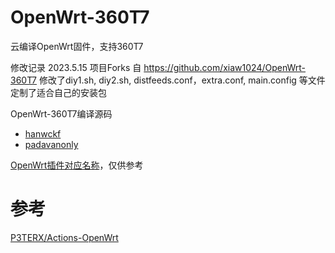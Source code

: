 # OpenWrt-360T7
云编译OpenWrt固件，支持360T7

修改记录
2023.5.15 项目Forks 自 https://github.com/xiaw1024/OpenWrt-360T7 修改了diy1.sh, diy2.sh, distfeeds.conf，extra.conf, main.config 等文件 定制了适合自己的安装包



OpenWrt-360T7编译源码
- [hanwckf](https://github.com/hanwckf/immortalwrt-mt798x)
- [padavanonly](https://github.com/padavanonly/immortalwrtARM)

[OpenWrt插件对应名称](https://www.right.com.cn/forum/thread-3682029-1-1.html)，仅供参考

# 参考
[P3TERX/Actions-OpenWrt](https://github.com/P3TERX/Actions-OpenWrt)
